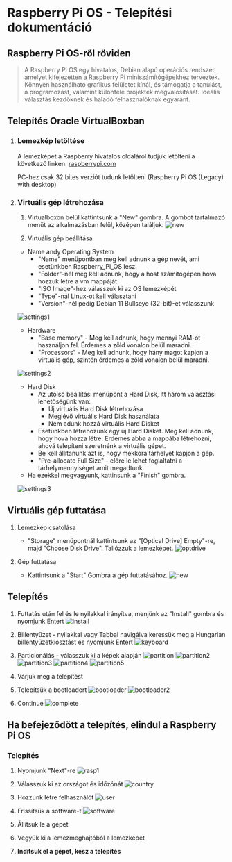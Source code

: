# Raspberry Pi OS - Telepítési dokumentáció
## Raspberry Pi OS-ről röviden
>A Raspberry Pi OS egy hivatalos, Debian alapú operációs rendszer, amelyet kifejezetten a Raspberry Pi miniszámítógépekhez terveztek. Könnyen használható grafikus felületet kínál, és támogatja a tanulást, a programozást, valamint különféle projektek megvalósítását. Ideális választás kezdőknek és haladó felhasználóknak egyaránt.

## Telepítés Oracle VirtualBoxban 
1. ### Lemezkép letöltése 
    A lemezképet a Raspberry hivatalos oldaláról tudjuk letölteni a következő linken: [raspberrypi.com](https://www.raspberrypi.com/software/operating-systems/)
    
    PC-hez csak 32 bites verziót tudunk letölteni (Raspberry Pi OS (Legacy) with desktop)

2. ### Virtuális gép létrehozása
    1. Virtualboxon belül kattintsunk a "New" gombra. A gombot tartalmazó menüt az alkalmazásban felül, középen találjuk.
    ![new](Images/new.png)

    2. Virtuális gép beállítása
    * Name andy Operating System 
        * "Name" menüpontban meg kell adnunk a gép nevét, ami esetünkben Raspberry_Pi_OS lesz.<br>
        * "Folder"-nél meg kell adnunk, hogy a host számítógépen hova hozzuk létre a vm mappáját.<br>
        * "ISO Image"-hez válasszuk ki az OS lemezképét
        * "Type"-nál Linux-ot kell választani
        * "Version"-nél pedig Debian 11 Bullseye (32-bit)-et válasszunk

    ![settings1](Images/vmsettings1.png)
    * Hardware
        * "Base memory" - Meg kell adnunk, hogy mennyi RAM-ot használjon fel. Érdemes a zöld vonalon belül maradni.
        * "Processors" - Meg kell adnunk, hogy hány magot kapjon a virtuális gép, szintén érdemes a zöld vonalon belül maradni.

    ![settings2](Images/vmsettings2.png)

    * Hard Disk
        * Az utolsó beállítási menüpont a Hard Disk, itt három választási lehetőségünk van: 
            * Új virtuális Hard Disk létrehozása
            * Meglévő virtuális Hard Disk használata
            * Nem adunk hozzá virtuális Hard Disket
        * Esetünkben létrehozunk egy új Hard Disket. Meg kell adnunk, hogy hova hozza létre. Érdemes abba a mappába létrehozni, ahová telepíteni szeretnénk a virtuális gépet. 
        * Be kell állítanunk azt is, hogy mekkora tárhelyet kapjon a gép.
        * "Pre-allocate Full Size" - előre le lehet foglaltatni a tárhelymennyiséget amit megadtunk.
    * Ha ezekkel megvagyunk, kattinsunk a "Finish" gombra.

    ![settings3](Images/vmsettings3.png)

## Virtuális gép futtatása 

1. Lemezkép csatolása
    * "Storage" menüpontnál kattintsunk az "[Optical Drive] Empty"-re, majd "Choose Disk Drive". Tallózzuk a lemezképet.
    ![optdrive](Images/optdrive.png)

2. Gép futtatása
    * Kattintsunk a "Start" Gombra a gép futtatásához.
    ![new](Images/new.png)

## Telepítés
1. Futtatás után fel és le nyilakkal irányítva, menjünk az "Install" gombra és nyomjunk Entert
![install](Images/install.png)

2. Billentyűzet - nyilakkal vagy Tabbal navigálva keressük meg a Hungarian billentyűzetkiosztást és nyomjunk Entert
![keyboard](Images/keyboard.png)

3. Particionálás - válasszuk ki a képek alapján
![partition](Images/partition.png)
![partition2](Images/partition2.png)
![partition3](Images/partition3.png)
![partition4](Images/partition4.png)
![partition5](Images/partition5.png)

4. Várjuk meg a telepítést
5. Telepítsük a bootloadert
![bootloader](Images/bootloader.png)
![bootloader2](Images/bootloader2.png)
6. Continue
![complete](Images/instcomplete.png)

## Ha befejeződött a telepítés, elindul a Raspberry Pi OS
### Telepítés
1. Nyomjunk "Next"-re
![rasp1](Images/rasp1.png)

2. Válasszuk ki az országot és időzónát
![country](Images/country.png)

3. Hozzunk létre felhasználót
![user](Images/cruser.png)

4. Frissítsük a software-t
![software](Images/updsoftware.png)

5. Állítsuk le a gépet
6. Vegyük ki a lemezmeghajtóból a lemezképet
7. **Indítsuk el a gépet, kész a telepítés**
